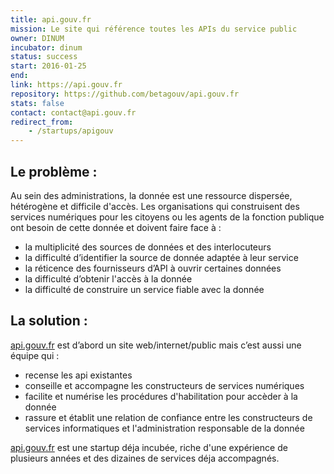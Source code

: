 ```yaml
---
title: api.gouv.fr
mission: Le site qui référence toutes les APIs du service public
owner: DINUM
incubator: dinum
status: success
start: 2016-01-25
end:
link: https://api.gouv.fr
repository: https://github.com/betagouv/api.gouv.fr
stats: false
contact: contact@api.gouv.fr
redirect_from:
    - /startups/apigouv
---
```


## Le problème :

Au sein des administrations, la donnée est une ressource dispersée, hétérogène et difficile d'accès.
Les organisations qui construisent des services numériques pour les citoyens ou les agents de la fonction publique ont besoin de cette donnée et doivent faire face à :

-   la multiplicité des sources de données et des interlocuteurs
-   la difficulté d’identifier la source de donnée adaptée à leur service
-   la réticence des fournisseurs d’API à ouvrir certaines données
-   la difficulté d’obtenir l'accès à la donnée
-   la difficulté de construire un service fiable avec la donnée

## La solution :

[api.gouv.fr](https://api.gouv.fr) est d’abord un site web/internet/public mais c’est aussi une équipe qui :

-   recense les api existantes
-   conseille et accompagne les constructeurs de services numériques
-   facilite et numérise les procédures d'habilitation pour accèder à la donnée
-   rassure et établit une relation de confiance entre les constructeurs de services informatiques et l'administration responsable de la donnée

[api.gouv.fr](https://api.gouv.fr) est une startup déja incubée, riche d'une expérience de plusieurs années et des dizaines de services déja accompagnés.
